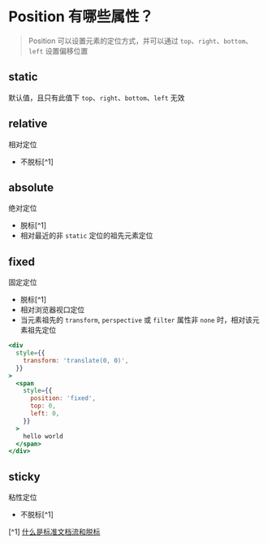 # Position 有哪些属性？

> Position 可以设置元素的定位方式，并可以通过 `top`、`right`、`bottom`、`left` 设置偏移位置

## static

默认值，且只有此值下 `top`、`right`、`bottom`、`left` 无效

## relative

相对定位

- 不脱标[^1]

## absolute

绝对定位

- 脱标[^1]
- 相对最近的非 `static` 定位的祖先元素定位

## fixed

固定定位

- 脱标[^1]
- 相对浏览器视口定位
- 当元素祖先的 `transform`, `perspective` 或 `filter` 属性非 `none` 时，相对该元素祖先定位

```jsx live
<div
  style={{
    transform: 'translate(0, 0)',
  }}
>
  <span
    style={{
      position: 'fixed',
      top: 0,
      left: 0,
    }}
  >
    hello world
  </span>
</div>
```

## sticky

粘性定位

- 不脱标[^1]

[^1] [什么是标准文档流和脱标](/CSS/什么是标准文档流和脱标)
